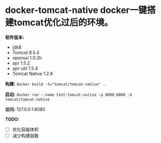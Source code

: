 # docker-tomcat-native docker一键搭建tomcat优化过后的环境。

**软件版本:**
* jdk8
* Tomcat 8.5.4
* openssl 1.0.2h
* apr 1.5.2
* apr-util 1.5.4
* Tomcat Native 1.2.8

**构建:**
`docker build -t="tomcat/tomcat-native" .`

**启动:**
`docker run --name test-tomcat-native -p 8080:8080 -d tomcat/tomcat-native`

**访问:**
127.0.0.1:8080

**TODO:**
- [ ] 优化容器体积
- [ ] 减少构建层数
